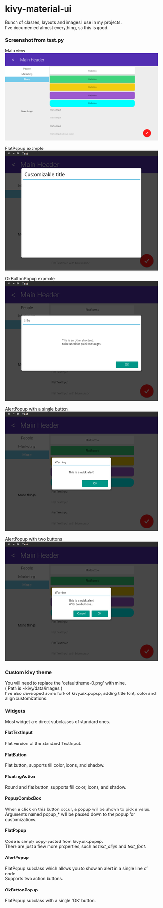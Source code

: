 # kivy-material-ui
Bunch of classes, layouts and images I use in my projects.  
I've documented almost everything, so this is good.

### Screenshot from test.py
Main view
![alt tag]( https://github.com/Cuuuurzel/kivy-material-ui/blob/master/images/screen-1.png )

FlatPopup example
![alt tag]( https://github.com/Cuuuurzel/kivy-material-ui/blob/master/images/screen-2.png )

OkButtonPopup example
![alt tag]( https://github.com/Cuuuurzel/kivy-material-ui/blob/master/images/screen-3.png )

AlertPopup with a single button
![alt tag]( https://github.com/Cuuuurzel/kivy-material-ui/blob/master/images/screen-4.png )

AlertPopup with two buttons
![alt tag]( https://github.com/Cuuuurzel/kivy-material-ui/blob/master/images/screen-5.png )

### Custom kivy theme
You will need to replace the 'defaulttheme-0.png' with mine.  
( Path is ~kivy/data/images )  
I've also developed some fork of kivy.uix.popup, adding title font, color and align customizations.  

### Widgets
Most widget are direct subclasses of standard ones.

#### FlatTextInput
Flat version of the standard TextInput.

#### FlatButton
Flat button, supports fill color, icons, and shadow.

#### FloatingAction
Round and flat button, supports fill color, icons, and shadow.

#### PopupComboBox
When a click on this button occur, a popup will be shown to pick a value.  
Arguments named popup_* will be passed down to the popup for customizations.

#### FlatPopup
Code is simply copy-pasted from kivy.uix.popup.  
There are just a fiew more properties, such as *text_align* and *text_font*.

#### AlertPopup
FlatPopup subclass which allows you to show an alert in a single line of code.  
Supports two action buttons.  

#### OkButtonPopup
FlatPopup subclass with a single 'OK' button.
